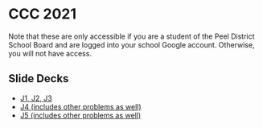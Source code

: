 # CCC 2021
Note that these are only accessible if you are a student of the Peel District School Board and are logged into your school Google account. Otherwise, you will not have access.
## Slide Decks
- [J1, J2, J3](https://docs.google.com/presentation/d/1D8yTJnAywgNlrK_L5dmT0cuS9v4eTRI4ZeTBvnHCUX8/edit?usp=sharing)
- [J4 (includes other problems as well)](https://docs.google.com/presentation/d/1_FomAbuEMwv_yw7vQ-oKWXpqKK6wE3YeF7bll1j-SiE/edit?usp=sharing)
- [J5 (includes other problems as well)](https://docs.google.com/presentation/d/1mPt7W5XF2BkJHES3K9CF75l_t7U59euaLOz8Q5Ewwqw/edit?usp=sharing)